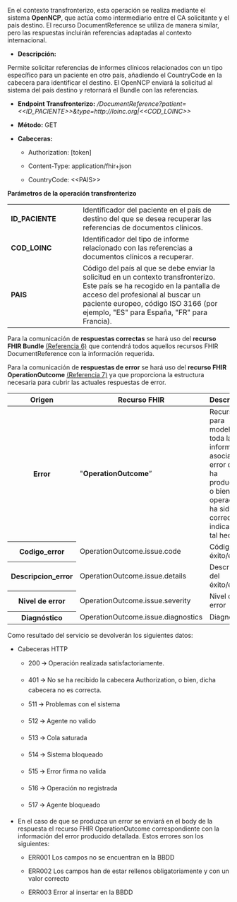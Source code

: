 <p>En el contexto transfronterizo, esta operación se realiza mediante el
sistema <strong>OpenNCP</strong>, que actúa como intermediario entre el
CA solicitante y el país destino. El recurso DocumentReference se
utiliza de manera similar, pero las respuestas incluirán referencias
adaptadas al contexto internacional.</p>
<ul>
<li><p><strong>Descripción:</strong></p></li>
</ul>
<p>Permite solicitar referencias de informes clínicos relacionados con
un tipo específico para un paciente en otro país, añadiendo el
CountryCode en la cabecera para identificar el destino. El OpenNCP
enviará la solicitud al sistema del país destino y retornará el Bundle
con las referencias.</p>
<ul>
<li><p><strong>Endpoint Transfronterizo:</strong>
<em>/DocumentReference?patient=&lt;&lt;ID_PACIENTE&gt;&gt;&amp;type=http://loinc.org|&lt;&lt;COD_LOINC&gt;&gt;</em></p></li>
<li><p><strong>Método:</strong> GET</p></li>
<li><p><strong>Cabeceras:</strong></p>
<ul>
<li><p>Authorization: [token]</p></li>
<li><p>Content-Type: application/fhir+json</p></li>
<li><p>CountryCode: &lt;&lt;PAIS&gt;&gt;</p></li>
</ul></li>
</ul>
<p><strong>Parámetros de la operación transfronterizo</strong></p>
<table>
<colgroup>
<col style="width: 32%" />
<col style="width: 67%" />
</colgroup>
<tbody>
<tr>
<td><strong>ID_PACIENTE</strong></td>
<td style="text-align: left;">Identificador del paciente en el país de
destino del que se desea recuperar las referencias de documentos
clínicos.</td>
</tr>
<tr>
<td><strong>COD_LOINC</strong></td>
<td style="text-align: left;">Identificador del tipo de informe
relacionado con las referencias a documentos clínicos a recuperar.</td>
</tr>
<tr>
<td><strong>PAIS</strong></td>
<td style="text-align: left;">Código del país al que se debe enviar la
solicitud en un contexto transfronterizo. Este país se ha recogido en la
pantalla de acceso del profesional al buscar un paciente europeo, código
ISO 3166 (por ejemplo, "ES" para España, "FR" para Francia).</td>
</tr>
</tbody>
</table>
<p>Para la comunicación de <strong>respuestas correctas</strong> se hará
uso del <strong>recurso FHIR Bundle</strong> <a
href="#referencias">(Referencia 6)</a> que contendrá todos aquellos
recursos FHIR DocumentReference con la información requerida.</p>
<p>Para la comunicación de <strong>respuestas de error</strong> se hará
uso del <strong>recurso FHIR OperationOutcome</strong> <a
href="#referencias">(Referencia 7)</a> ya que proporciona la estructura
necesaria para cubrir las actuales respuestas de error.</p>
<table>
<colgroup>
<col style="width: 21%" />
<col style="width: 41%" />
<col style="width: 37%" />
</colgroup>
<thead>
<tr>
<th style="text-align: center;"><strong>Origen</strong></th>
<th style="text-align: center;"><strong>Recurso FHIR</strong></th>
<th style="text-align: center;"><strong>Descripcion</strong></th>
</tr>
</thead>
<tbody>
<tr>
<th><strong>Error</strong></th>
<td>"<strong>OperationOutcome</strong>”</td>
<td>Recurso para modelar toda la información asociada al error que se ha
producido, o bien si la operación ha sido correcta, indicando tal
hecho.</td>
</tr>
<tr>
<th>Codigo_error</th>
<td>OperationOutcome.issue.code</td>
<td>Código de éxito/error.</td>
</tr>
<tr>
<th>Descripcion_error</th>
<td>OperationOutcome.issue.details</td>
<td>Descripción del éxito/error.</td>
</tr>
<tr>
<th>Nivel de error</th>
<td>OperationOutcome.issue.severity</td>
<td>Nivel de error</td>
</tr>
<tr>
<th>Diagnóstico</th>
<td>OperationOutcome.issue.diagnostics</td>
<td>Diagnóstico</td>
</tr>
</tbody>
</table>
<p>Como resultado del servicio se devolverán los siguientes datos:</p>
<ul>
<li><p>Cabeceras HTTP</p>
<ul>
<li><p>200 🡪 Operación realizada satisfactoriamente.</p></li>
<li><p>401 🡪 No se ha recibido la cabecera Authorization, o bien, dicha
cabecera no es correcta.</p></li>
<li><p>511 🡪 Problemas con el sistema</p></li>
<li><p>512 🡪 Agente no valido</p></li>
<li><p>513 🡪 Cola saturada</p></li>
<li><p>514 🡪 Sistema bloqueado</p></li>
<li><p>515 🡪 Error firma no valida</p></li>
<li><p>516 🡪 Operación no registrada</p></li>
<li><p>517 🡪 Agente bloqueado</p></li>
</ul></li>
<li><p>En el caso de que se produzca un error se enviará en el body de
la respuesta el recurso FHIR OperationOutcome correspondiente con la
información del error producido detallada. Estos errores son los
siguientes:</p>
<ul>
<li><p>ERR001 Los campos no se encuentran en la BBDD</p></li>
<li><p>ERR002 Los campos han de estar rellenos obligatoriamente y con un
valor correcto</p></li>
<li><p>ERR003 Error al insertar en la BBDD</p></li>
</ul></li>
</ul>